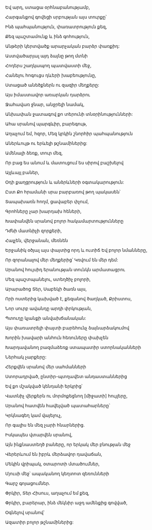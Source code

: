 Եվ արդ, ստացա օրհնաբանությամբ,


Հարգանքով գովեցի սրբության այս տուրքը՝


Ինձ պահպանություն, փառատրություն քեզ,


Քեզ պաշտամունք և ինձ գոհություն,


Անթերի կերտվածք արարչական բարձր փառքիդ:


Աստվածարյալ այդ ձայնը թող մտնի


Հոդերս շաղկապող պատվաստի մեջ,


Հանելու հոգուցս դևերի խաբեությունը,


Ստացած անեծքներն ու զազիր մեղքերը:


Այս իմաստավոր առարկան դարձրու


Ջահավառ ջնար, անջրելի նամակ,


Անխափան ջատագով քո տերունի տնօրինությունների:


Ահա սրանով պարգևիր, բարեգութ,


Աղաչում եմ, հզոր, Մեզ կրկին շնորհիր պահպանություն


Աներևույթ ու երևելի թշնամիներից:


Ամենալի ձեռք, տուր մեզ,


Որ բաց ես անում և մատուցում ես սիրով բաշխելով


Այլևայլ բաներ,


Օդի քաղցրություն և անձրևների օգտակարություն:


Ըստ Քո հրամանի սրա բարբառով թող պակասեն՝


Տապախառն հողմ, ցավաբեր փչում,


Գրոհները չար խարդախ հեների,


Խափանվեն սրանով բոլոր հակամարտությունները


Դժնի մատնիչի զորքերի,


Հալչեն, վերջանան, մեռնեն


Երջանիկ օծյալ այս փայտից որդ և ուտիճ Եվ բոլոր նմանները,


Որ զորանալով մեր մեղքերից՝ Կռվում են մեր դեմ:


Սրանով հույսիդ երանության տունկն արմատացրու


Մեզ պաշտպանելու, ստեղծիչ բոլորի,


Արարածոց Տեր, Սաբեկի ծառն այս,


Որի ոստերից կախված է, քեզանով ծաղկած, Քրիստոս,


Նոր սուրբ ավանդը արդի փրկության,


Պտուղը կյանքի անվախճանական:


Այս փառատրելի փայտի բարեհունչ ձայնարձակումով


Խորին խավարի անհուն հեռուները փախչեն


Խարդավանող բազմաձեռք ստապատիր ստորնականների


Ներհակ չարքերը:


Հերքվեն սրանով մեր սահմանների


Ստորադրված, ընտիր-պտղավետ անդաստաններից


Եվ քո մշակված կենդանի երկրից՝


Վատնիչ վերքերն ու մորմոքեցնող [միջատի] հույլերը,


Սրանով հատվեն հավելված պատահարները՝


Կրկնագեղ կամ վայելուչ,


Որ գալիս են մեզ չարի հնարներից.


Իսկապես վտարվեն սրանով,


Այն ինքնաստեղծ բաները, որ երկակ մեր բնության մեջ


Վերերևում են իբրև մերձավոր դավաճան,


Մեկին վրիպակ, օտարոտի մտածումներ,


Մյուսի մեջ՝ ապականող կեղտոտ զեռունների


Գարշ գոյացումներ.


Փրկիր, Տեր Հիսուս, աղաչում եմ քեզ,


Փրկիր, բարերար, ինձ մեկնիր աջդ ամենքից գովված,


Օգնելով սրանով՝


Ազատիր բոլոր թշնամիներից: